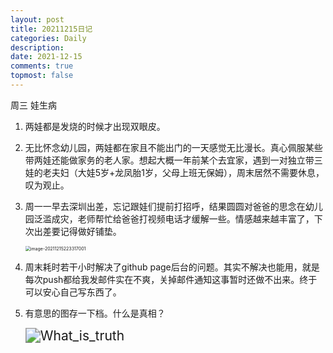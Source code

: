 ```yaml
---
layout: post
title: 20211215日记
categories: Daily
description: 
date: 2021-12-15
comments: true
topmost: false
---
```


周三 娃生病

1. 两娃都是发烧的时候才出现双眼皮。

1. 无比怀念幼儿园，两娃都在家且不能出门的一天感觉无比漫长。真心佩服某些带两娃还能做家务的老人家。想起大概一年前某个去宜家，遇到一对独立带三娃的老夫妇（大娃5岁+龙凤胎1岁，父母上班无保姆），周末居然不需要休息，叹为观止。

1. 周一一早去深圳出差，忘记跟娃们提前打招呼，结果圆圆对爸爸的思念在幼儿园泛滥成灾，老师帮忙给爸爸打视频电话才缓解一些。情感越来越丰富了，下次出差要记得做好铺垫。

   <img src="https://cdn.jsdelivr.net/gh/bong860313/MyImage/202112152233338.png" alt="image-20211215223317001" style="zoom:50%;" />

2. 周末耗时若干小时解决了github page后台的问题。其实不解决也能用，就是每次push都给我发邮件实在不爽，关掉邮件通知这事暂时还做不出来。终于可以安心自己写东西了。

3. 有意思的图存一下档。什么是真相？

   <img src="https://cdn.jsdelivr.net/gh/bong860313/MyImage/202112152242995.png" alt="What_is_truth" style="zoom:150%;" />
